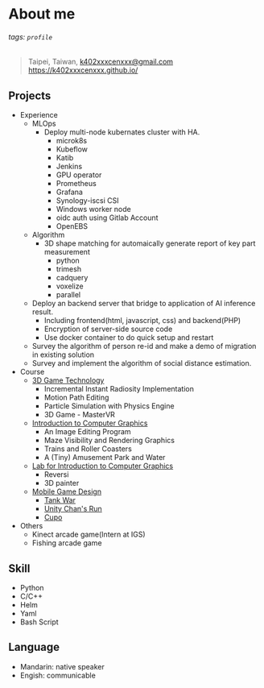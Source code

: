 # About me
###### tags: `profile`
> Taipei, Taiwan, [k402xxxcenxxx@gmail.com](mailto:k402xxxcenxxx@gmail.com)
> https://k402xxxcenxxx.github.io/
## Projects
- Experience
    - MLOps
        - Deploy multi-node kubernates cluster with HA.
            - microk8s
            - Kubeflow
            - Katib
            - Jenkins
            - GPU operator
            - Prometheus
            - Grafana
            - Synology-iscsi CSI
            - Windows worker node
            - oidc auth using Gitlab Account
            - OpenEBS
    - Algorithm
        - 3D shape matching for automaically generate report of key part measurement
            - python
            - trimesh
            - cadquery
            - voxelize
            - parallel
    - Deploy an backend server that bridge to application of AI inference result.
        - Including frontend(html, javascript, css) and backend(PHP)
        - Encryption of server-side source code
        - Use docker container to do quick setup and restart
    - Survey the algorithm of person re-id and make a demo of migration in existing solution
    - Survey and implement the algorithm of social distance estimation.
- Course
    - [3D Game Technology](http://dgmm.csie.ntust.edu.tw/?ac1=courdetail_CG2012F&id=588852a473315)
        - Incremental Instant Radiosity Implementation
        - Motion Path Editing
        - Particle Simulation with Physics Engine
        - 3D Game - MasterVR
    - [Introduction to Computer Graphics](http://dgmm.csie.ntust.edu.tw/?ac1=courdetail_CG2012F&id=56bed09f57bbd)
        - An Image Editing Program
        - Maze Visibility and Rendering Graphics
        - Trains and Roller Coasters
        - A (Tiny) Amusement Park and Water
    - [Lab for Introduction to Computer Graphics](http://dgmm.csie.ntust.edu.tw/?ac1=courdetail_CG2012F&id=56bed2194d247)
        - Reversi
        - 3D painter
    - [Mobile Game Design](http://dgmm.csie.ntust.edu.tw/?ac1=courdetail_CG2012F&id=54057b9f2d66b)
        - [Tank War](http://dgmm.csie.ntust.edu.tw/?ac1=stuprojdetail&id=5446663b37483)
        - [Unity Chan's Run](http://dgmm.csie.ntust.edu.tw/?ac1=stuprojdetail&id=5486a83cd9442)
        - [Cupo](http://dgmm.csie.ntust.edu.tw/?ac1=stuprojdetail&id=54c5daf7e00f8)
- Others
    - Kinect arcade game(Intern at IGS)
    - Fishing arcade game
## Skill
- Python
- C/C++
- Helm
- Yaml
- Bash Script
## Language
- Mandarin: native speaker
- Engish: communicable